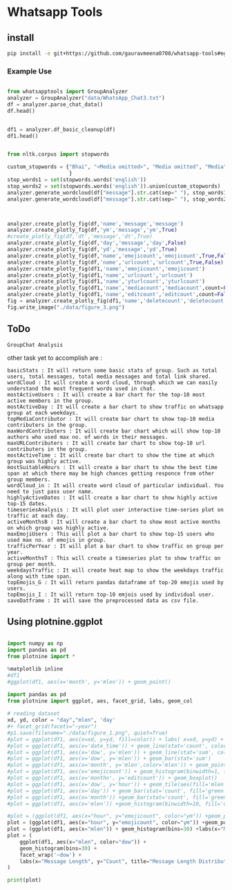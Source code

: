 # Whatsapp Tools

## install

```bash
pip install -e git+https://github.com/gauravmeena0708/whatsapp-tools#egg=whatsapp-tools
```

### Example Use

```python

from whatsapptools import GroupAnalyzer
analyzer = GroupAnalyzer("data/WhatsApp_Chat3.txt")
df = analyzer.parse_chat_data()
df.head()

```

```python

df1 = analyzer.df_basic_cleanup(df)
df1.head()

```

```python

from nltk.corpus import stopwords

custom_stopwords = {"Bhai", "<Media omitted>", "Media omitted", "Media","omitted", "bro", 'would', 'ye', 'ke', 'ko', 'doge', 'aap', 'tum', 'hai'
                    }
stop_words1 = set(stopwords.words('english'))
stop_words2 = set(stopwords.words('english')).union(custom_stopwords)
analyzer.generate_wordcloud(df["message"].str.cat(sep=" "), stop_words1)
analyzer.generate_wordcloud(df["message"].str.cat(sep=" "), stop_words2)

```

```python


analyzer.create_plotly_fig(df,'name','message','message')
analyzer.create_plotly_fig(df,'ym','message','ym',True)
#create_plotly_fig(df,'dt','message','dt',True)
analyzer.create_plotly_fig(df,'day','message','day',False)
analyzer.create_plotly_fig(df,'yd','message','yd',True)
analyzer.create_plotly_fig(df,'name','emojicount','emojicount',True,False)
analyzer.create_plotly_fig(df,'name','urlcount','urlcount',True,False)
analyzer.create_plotly_fig(df1,'name','emojicount','emojicount')
analyzer.create_plotly_fig(df1,'name','urlcount','urlcount')
analyzer.create_plotly_fig(df1,'name','yturlcount','yturlcount')
analyzer.create_plotly_fig(df1,'name','mediacount','mediacount',count=False)
analyzer.create_plotly_fig(df1,'name','editcount','editcount',count=False)
fig = analyzer.create_plotly_fig(df1,'name','deletecount','deletecount',count=False)
fig.write_image("./data/figure_3.png")
```


## ToDo
    GroupChat Analysis

other task yet to accomplish are : 

    basicStats : It will return some basic stats of group. Such as total users, total messages, total media messages and total link shared.
    wordCloud : It will create a word cloud, through which we can easily understand the most frequent words used in chat.
    mostActiveUsers : It will create a bar chart for the top-10 most active members in the group.
    mostActiveDay : It will create a bar chart to show traffic on whatsapp group at each weekdays.
    topMediaContributor : It will create bar chart to show top-10 media contributers in the group.
    maxWordContributers : It will create bar chart which will show top-10 authors who used max no. of words in their messages.
    maxURLContributers : It will create bar chart to show top-10 url contributers in the group.
    mostActiveTime : It will create bar chart to show the time at which group was highly active.
    mostSuitableHours : It will create a bar chart to show the best time span at which there may be high chances getting responce from other group members.
    wordCloud_in : It will create word cloud of particular individual. You need to just pass user name.
    highlyActiveDates : It will create a bar chart to show highly active top-15 dates.
    timeseriesAnalysis : It will plot user interactive time-series plot on traffic at each day.
    activeMonthsB : It will create a bar chart to show most active months on which group was highly active.
    maxEmojiUsers : This will plot a bar chart to show top-15 users who used max no. of emojis in group.
    trafficPerYear : It will plot a bar chart to show traffic on group per year.
    activeMonthsT : This will create a timeseries plot to show traffic on group per month.
    weekdaysTraffic : It will create heat map to show the weekdays traffic along with time span.
    topEmojis_G : It will return pandas dataframe of top-20 emojis used by users.
    topEmojis_I : It will return top-10 emjois used by individual user.
    saveDatframe : It will save the preprocessed data as csv file.

## Using plotnine.ggplot

```python

import numpy as np
import pandas as pd
from plotnine import *

%matplotlib inline
#df1
#ggplot(df1, aes(x='month', y='mlen')) + geom_point()

import pandas as pd 
from plotnine import ggplot, aes, facet_grid, labs, geom_col 
  
# reading dataset 
xd, yd, color = "day","mlen", 'day'
#+ facet_grid(facets="~year")
#p1.save(filename="./data/figure_1.png", quiet=True)
#plot = ggplot(df1, aes(x=xd, y=yd, fill=color)) + labs( x=xd, y=yd) + geom_col()
#plot = ggplot(df1, aes(x='date_time')) + geom_line(stat='count', color='blue') 
#plot = ggplot(df1, aes(x='dow', y='mlen')) + geom_line(stat='sum', color='blue') 
#plot = ggplot(df1, aes(x='dow', y='mlen')) + geom_bar(stat='sum')
#plot = ggplot(df1, aes(x='month', y='mlen',color='mlen')) + geom_point() 
#plot = ggplot(df1, aes(x='emojicount')) + geom_histogram(binwidth=1, fill='blue', color='black', alpha=0.7) 
#plot = ggplot(df1, aes(x='monthn', y='editcount')) + geom_boxplot()
#plot = ggplot(df1, aes(x='dow', y='hour')) + geom_tile(aes(fill='mlen'), color='white') + scale_fill_gradient(low='white', high='blue') 
#plot = ggplot(df1, aes(x='day')) + geom_bar(stat='count', fill='green') + coord_flip()
#plot = ggplot(df1, aes(x='month')) +geom_bar(stat='count', fill='green') + coord_flip()
#plot = ggplot(df1, aes(x='mlen')) +geom_histogram(binwidth=10, fill='orange', color='black', alpha=0.7) 

#plot = (ggplot(df1, aes(x="hour", y="emojicount", color="ym")) +geom_point() +facet_wrap("~year") +labs(x="Hour of Day", y="Emoji Count", title="Emojis by Hour and Month"))
plot = (ggplot(df1, aes(x="hour", y="emojicount", color="ym")) +geom_point() +facet_wrap('~ym') +labs(x="Hour of Day", y="Emoji Count", title="Emojis by Hour and Month"))
plot = (ggplot(df1, aes(x="mlen")) + geom_histogram(bins=30) +labs(x="Message Length", y="Count", title="Distribution of Message Lengths"))
plot = (
    ggplot(df1, aes(x="mlen", color="dow")) +
    geom_histogram(bins=30) +
    facet_wrap('~dow') +
    labs(x="Message Length", y="Count", title="Message Length Distribution by Name")
)

print(plot)





```